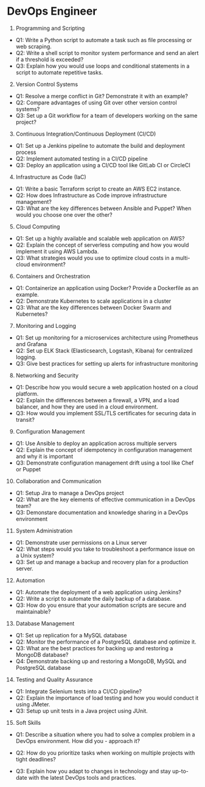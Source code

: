 
# DevOps Engineer

1. Programming and Scripting

- Q1: Write a Python script to automate a task such as file processing or web scraping.
- Q2: Write a shell script to monitor system performance and send an alert if a threshold is exceeded?
- Q3: Explain how you would use loops and conditional statements in a script to automate repetitive tasks.

2. Version Control Systems

- Q1: Resolve a merge conflict in Git? Demonstrate it with an example?
- Q2: Compare advantages of using Git over other version control systems?
- Q3: Set up a Git workflow for a team of developers working on the same project?

3. Continuous Integration/Continuous Deployment (CI/CD)

- Q1: Set up a Jenkins pipeline to automate the build and deployment process
- Q2: Implement automated testing in a CI/CD pipeline
- Q3: Deploy an application using a CI/CD tool like GitLab CI or CircleCI

4. Infrastructure as Code (IaC)

- Q1: Write a basic Terraform script to create an AWS EC2 instance.
- Q2: How does Infrastructure as Code improve infrastructure management?
- Q3: What are the key differences between Ansible and Puppet? When would you choose one over the other?

5. Cloud Computing

- Q1: Set up a highly available and scalable web application on AWS?
- Q2: Explain the concept of serverless computing and how you would implement it using AWS Lambda.
- Q3: What strategies would you use to optimize cloud costs in a multi-cloud environment?

6. Containers and Orchestration

- Q1: Containerize an application using Docker? Provide a Dockerfile as an example.
- Q2: Demonstrate Kubernetes to scale applications in a cluster
- Q3: What are the key differences between Docker Swarm and Kubernetes?

7. Monitoring and Logging
- Q1: Set up monitoring for a microservices architecture using Prometheus and Grafana
- Q2: Set up ELK Stack (Elasticsearch, Logstash, Kibana) for centralized logging.
- Q3: Give best practices for setting up alerts for infrastructure monitoring

8. Networking and Security
- Q1: Describe how you would secure a web application hosted on a cloud platform.
- Q2: Explain the differences between a firewall, a VPN, and a load balancer, and how they are used in a cloud environment.
- Q3: How would you implement SSL/TLS certificates for securing data in transit?
9. Configuration Management 
- Q1: Use Ansible to deploy an application across multiple servers
- Q2: Explain the concept of idempotency in configuration management and why it is important
- Q3: Demonstrate configuration management drift using a tool like Chef or Puppet
10.  Collaboration and Communication
- Q1: Setup Jira to manage a DevOps project
- Q2: What are the key elements of effective communication in a DevOps team?
- Q3: Demonstare documentation and knowledge sharing in a DevOps environment
11. System Administration
- Q1: Demonstrate user permissions on a Linux server
- Q2: What steps would you take to troubleshoot a performance issue on a Unix system?
- Q3: Set up and manage a backup and recovery plan for a production server.
12. Automation
- Q1: Automate the deployment of a web application using Jenkins?
- Q2: Write a script to automate the daily backup of a database.
- Q3: How do you ensure that your automation scripts are secure and maintainable?
13.  Database Management
- Q1: Set up replication for a MySQL database
- Q2: Monitor the performance of a PostgreSQL database and optimize it.
- Q3: What are the best practices for backing up and restoring a MongoDB database?
- Q4: Demonstrate backing up and restoring a MongoDB, MySQL and PostgreSQL database

14.  Testing and Quality Assurance
- Q1: Integrate Selenium tests into a CI/CD pipeline?
- Q2: Explain the importance of load testing and how you would conduct it using JMeter.
- Q3: Setup up unit tests in a Java project using JUnit.

15.  Soft Skills

- Q1: Describe a situation where you had to solve a complex problem in a DevOps environment. How did you - approach it?

- Q2: How do you prioritize tasks when working on multiple projects with tight deadlines?

- Q3: Explain how you adapt to changes in technology and stay up-to-date with the latest DevOps tools and practices.

